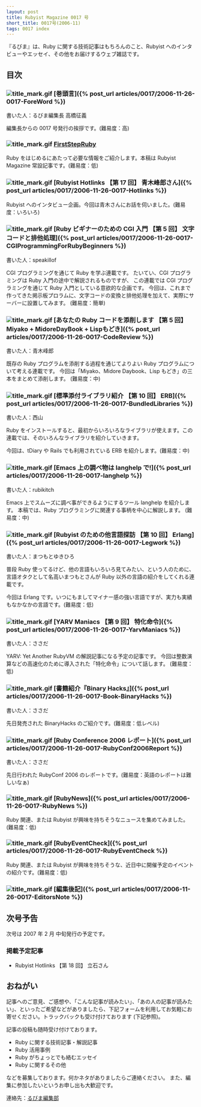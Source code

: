 ```yaml
---
layout: post
title: Rubyist Magazine 0017 号
short_title: 0017号(2006-11)
tags: 0017 index
---
```



『るびま』は、Ruby に関する技術記事はもちろんのこと、Rubyist へのインタビューやエッセイ、その他をお届けするウェブ雑誌です。

## 目次

### ![title_mark.gif]({{site.baseurl}}/images/title_mark.gif) [巻頭言]({% post_url articles/0017/2006-11-26-0017-ForeWord %})

書いた人：るびま編集長 高橋征義

編集長からの 0017 号発行の挨拶です。(難易度：高)

### ![title_mark.gif]({{site.baseurl}}/images/title_mark.gif) [FirstStepRuby](https://github.com/rubima/rubima/blob/master/first_step_ruby/first-step-ruby-2.0.md)

Ruby をはじめるにあたって必要な情報をご紹介します。本稿は Rubyist Magazine 常設記事です。(難易度：低)

### ![title_mark.gif]({{site.baseurl}}/images/title_mark.gif) [Rubyist Hotlinks 【第 17 回】 青木峰郎さん]({% post_url articles/0017/2006-11-26-0017-Hotlinks %})

Rubyist へのインタビュー企画。今回は青木さんにお話を伺いました。(難易度：いろいろ)

### ![title_mark.gif]({{site.baseurl}}/images/title_mark.gif) [Ruby ビギナーのための CGI 入門 【第 5 回】 文字コードと排他処理]({% post_url articles/0017/2006-11-26-0017-CGIProgrammingForRubyBeginners %})

書いた人：speakillof

CGI プログラミングを通じて Ruby を学ぶ連載です。
たいてい、CGI プログラミングは Ruby 入門の途中で解説されるものですが、
この連載では CGI プログラミングを通じて Ruby 入門としている意欲的な企画です。
今回は、これまで作ってきた掲示板プロラムに、文字コードの変換と排他処理を加えて、実際にサーバーに設置してみます。
(難易度：簡単)

### ![title_mark.gif]({{site.baseurl}}/images/title_mark.gif) [あなたの Ruby コードを添削します 【第 5 回】 Miyako + MidoreDayBook + Lispもどき]({% post_url articles/0017/2006-11-26-0017-CodeReview %})

書いた人：青木峰郎

既存の Ruby プログラムを添削する過程を通じてよりよい Ruby プログラムについて考える連載です。
今回は「Miyako、Midore Daybook、Lisp もどき」の三本をまとめて添削します。
(難易度：中)

### ![title_mark.gif]({{site.baseurl}}/images/title_mark.gif) [標準添付ライブラリ紹介 【第 10 回】 ERB]({% post_url articles/0017/2006-11-26-0017-BundledLibraries %})

書いた人：西山

Ruby をインストールすると、最初からいろいろなライブラリが使えます。この連載では、そのいろんなライブラリを紹介していきます。

今回は、tDiary や Rails でも利用されている ERB を紹介します。(難易度：中)

### ![title_mark.gif]({{site.baseurl}}/images/title_mark.gif) [Emacs 上の調べ物は langhelp で!]({% post_url articles/0017/2006-11-26-0017-langhelp %})

書いた人：rubikitch

Emacs 上でスムーズに調べ事ができるようにするツール langhelp を紹介します。
本稿では、Ruby プログラミングに関連する事柄を中心に解説します。
(難易度：中)

### ![title_mark.gif]({{site.baseurl}}/images/title_mark.gif) [Rubyist のための他言語探訪 【第 10 回】 Erlang]({% post_url articles/0017/2006-11-26-0017-Legwork %})

書いた人：まつもとゆきひろ

普段 Ruby 使ってるけど、他の言語もいろいろ見てみたい、という人のために、言語オタクとして名高いまつもとさんが Ruby 以外の言語の紹介をしてくれる連載です。

今回は Erlang です。いつにもましてマイナー感の強い言語ですが、実力も実績もなかなかの言語です。(難易度：低)

### ![title_mark.gif]({{site.baseurl}}/images/title_mark.gif) [YARV Maniacs 【第 9 回】 特化命令]({% post_url articles/0017/2006-11-26-0017-YarvManiacs %})

書いた人：ささだ

YARV: Yet Another RubyVM の解説記事になる予定の記事です。
今回は整数演算などの高速化のために導入された「特化命令」について話します。
(難易度：低)

### ![title_mark.gif]({{site.baseurl}}/images/title_mark.gif) [書籍紹介『Binary Hacks』]({% post_url articles/0017/2006-11-26-0017-Book-BinaryHacks %})

書いた人：ささだ

先日発売された BinaryHacks のご紹介です。(難易度：低レベル)

### ![title_mark.gif]({{site.baseurl}}/images/title_mark.gif) [Ruby Conference 2006 レポート]({% post_url articles/0017/2006-11-26-0017-RubyConf2006Report %})

書いた人：ささだ

先日行われた RubyConf 2006 のレポートです。(難易度：英語のレポートは難しいなぁ)

### ![title_mark.gif]({{site.baseurl}}/images/title_mark.gif) [RubyNews]({% post_url articles/0017/2006-11-26-0017-RubyNews %})

Ruby 関連、または Rubyist が興味を持ちそうなニュースを集めてみました。(難易度：低)

### ![title_mark.gif]({{site.baseurl}}/images/title_mark.gif) [RubyEventCheck]({% post_url articles/0017/2006-11-26-0017-RubyEventCheck %})

Ruby 関連、または Rubyist が興味を持ちそうな、近日中に開催予定のイベントの紹介です。(難易度：低)

### ![title_mark.gif]({{site.baseurl}}/images/title_mark.gif) [編集後記]({% post_url articles/0017/2006-11-26-0017-EditorsNote %})

## 次号予告

次号は 2007 年 2 月 中旬発行の予定です。

### 掲載予定記事

* Rubyist Hotlinks 【第 18 回】 立石さん


## おねがい

記事へのご意見、ご感想や、「こんな記事が読みたい」、「あの人の記事が読みたい」、といったご希望などがありましたら、下記フォームを利用してお気軽にお寄せください。トラックバックも受け付けております (下記参照)。

記事の投稿も随時受け付けております。

* Ruby に関する技術記事・解説記事
* Ruby 活用事例
* Ruby がちょっとでも絡むエッセイ
* Ruby に関するその他


などを募集しております。何かネタがありましたらご連絡ください。
また、編集に参加したいというお申し出も大歓迎です。

連絡先：[るびま編集部](mailto:magazine@ruby-no-kai.org)


